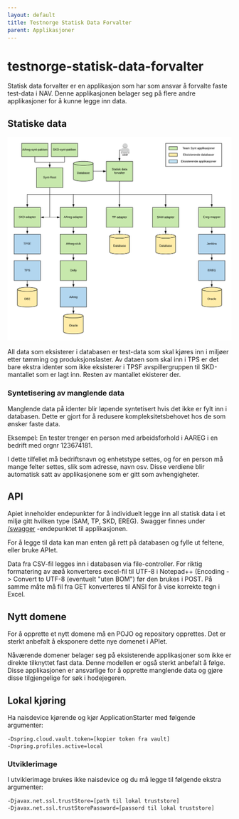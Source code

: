 ```yaml
---
layout: default
title: Testnorge Statisk Data Forvalter
parent: Applikasjoner
---
```


# testnorge-statisk-data-forvalter

Statisk data forvalter er en applikasjon som har som ansvar å forvalte faste test-data i NAV. 
Denne applikasjonen belager seg på flere andre applikasjoner for å kunne legge inn data.
 
## Statiske data

![Faste data flowchart](./doc/images/Faste%20data%20flowchart.png "Faste data flowchart")


All data som eksisterer i databasen er test-data som skal kjøres inn i miljøer etter tømming og produksjonslaster.
Av dataen som skal inn i TPS er det bare ekstra identer som ikke eksisterer i TPSF avspillergruppen til SKD-mantallet som
er lagt inn. Resten av mantallet ekisterer der. 

### Syntetisering av manglende data
Manglende data på identer blir løpende syntetisert hvis det ikke er fylt inn i databasen. Dette er gjort for å redusere
kompleksitetsbehovet hos de som ønsker faste data. 

Eksempel: En tester trenger en person med arbeidsforhold i AAREG i en bedrift med orgnr 123674181. 

I dette tilfellet må bedriftsnavn og enhetstype settes, og for en person må mange felter settes, slik som adresse, navn 
osv. Disse verdiene blir automatisk satt av applikasjonene som er gitt som avhengigheter. 
 
## API

Apiet inneholder endepunkter for å individuelt legge inn all statisk data i et miljø gitt hvilken type (SAM, TP, SKD, EREG).
Swagger finnes under [/swagger](https://testnorge-statisk-data-forvalter.dev.intern.nav.no/swagger) -endepunktet til applikasjonen.

For å legge til data kan man enten gå rett på databasen og fylle ut feltene, eller bruke APIet. 

Data fra CSV-fil legges inn i databasen via file-controller. For riktig formatering av æøå konverteres excel-fil til UTF-8 
i Notepad++ (Encoding -> Convert to UTF-8 (eventuelt "uten BOM") før den brukes i POST. På samme måte må fil fra GET 
konverteres til ANSI for å vise korrekte tegn i Excel.   


## Nytt domene

For å opprette et nytt domene må en POJO og repository opprettes. Det er sterkt anbefalt å eksponere dette nye domenet i APIet.

Nåværende domener belager seg på eksisterende applikasjoner som ikke er direkte tilknyttet fast data. Denne modellen er også
sterkt anbefalt å følge. Disse applikasjonen er ansvarlige for å opprette manglende data og gjøre disse tilgjengelige for søk i hodejegeren. 


## Lokal kjøring
Ha naisdevice kjørende og kjør ApplicationStarter med følgende argumenter:
```
-Dspring.cloud.vault.token=[kopier token fra vault]
-Dspring.profiles.active=local
```

### Utviklerimage
I utviklerimage brukes ikke naisdevice og du må legge til følgende ekstra argumenter:
```
-Djavax.net.ssl.trustStore=[path til lokal truststore]
-Djavax.net.ssl.trustStorePassword=[passord til lokal truststore]
```
